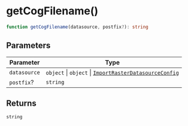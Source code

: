 # getCogFilename()

```ts
function getCogFilename(datasource, postfix?): string
```

## Parameters

| Parameter | Type |
| ------ | ------ |
| `datasource` | `object` \| `object` \| [`ImportRasterDatasourceConfig`](../type-aliases/ImportRasterDatasourceConfig.md) |
| `postfix`? | `string` |

## Returns

`string`

